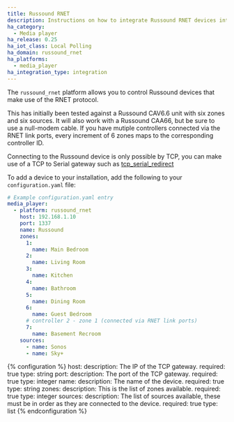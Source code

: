 ```yaml
---
title: Russound RNET
description: Instructions on how to integrate Russound RNET devices into Home Assistant.
ha_category:
  - Media player
ha_release: 0.25
ha_iot_class: Local Polling
ha_domain: russound_rnet
ha_platforms:
  - media_player
ha_integration_type: integration
---
```


The `russound_rnet` platform allows you to control Russound devices that make use of the RNET protocol.

This has initially been tested against a Russound CAV6.6 unit with six zones and six sources. It will also work with a Russound CAA66, but be sure to use a null-modem cable. If you have mutiple controllers connected via the RNET link ports, every increment of 6 zones maps to the corresponding controller ID.

Connecting to the Russound device is only possible by TCP, you can make use of a TCP to Serial gateway such as [tcp_serial_redirect](https://github.com/pyserial/pyserial/blob/master/examples/tcp_serial_redirect.py)

To add a device to your installation, add the following to your `configuration.yaml` file:

```yaml
# Example configuration.yaml entry
media_player:
  - platform: russound_rnet
    host: 192.168.1.10
    port: 1337
    name: Russound
    zones:
      1:
        name: Main Bedroom
      2:
        name: Living Room
      3:
        name: Kitchen
      4:
        name: Bathroom
      5:
        name: Dining Room
      6:
        name: Guest Bedroom
      # controller 2 - zone 1 (connected via RNET link ports)
      7:
        name: Basement Recroom
    sources:
      - name: Sonos
      - name: Sky+
```

{% configuration %}
host:
  description: The IP of the TCP gateway.
  required: true
  type: string
port:
  description: The port of the TCP gateway.
  required: true
  type: integer
name:
  description: The name of the device.
  required: true
  type: string
zones:
  description: This is the list of zones available.
  required: true
  type: integer
sources:
  description: The list of sources available, these must be in order as they are connected to the device.
  required: true
  type: list
{% endconfiguration %}
